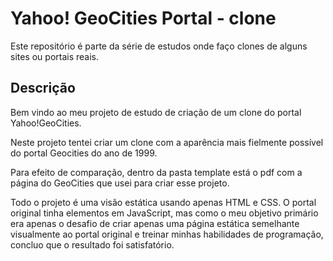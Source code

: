 # Yahoo! GeoCities Portal - clone
Este repositório é parte da série de estudos onde faço clones de alguns sites ou portais reais.

<h2>Descrição</h2>
Bem vindo ao meu projeto de estudo de criação de um clone do portal Yahoo!GeoCities.

Neste projeto tentei criar um clone com a aparência mais fielmente possível do portal Geocities do ano de 1999.

Para efeito de comparação, dentro da pasta  template está o pdf com a página do GeoCities que usei para criar esse projeto.

Todo o projeto é uma visão estática usando apenas HTML e CSS. O portal original tinha elementos em JavaScript, mas como o meu objetivo primário era apenas o desafio de criar apenas uma página estática semelhante visualmente ao portal original e treinar minhas habilidades de programação, concluo que o resultado foi satisfatório.